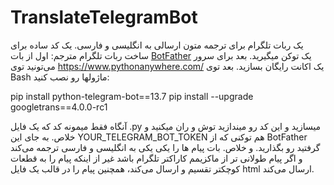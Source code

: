 # TranslateTelegramBot
یک ربات تلگرام برای ترجمه متون ارسالی به انگلیسی و فارسی. 
یک کد ساده برای ساخت ربات تلگرام مترجم:
اول از بات [BotFather](https://t.me/BotFather)  یک توکن میگیرید.
بعد برای سرور می‌تونید توی https://www.pythonanywhere.com/ یک اکانت رایگان بسازید.
بعد توی Bash ماژولها رو نصب کنید:

pip install python-telegram-bot==13.7
pip install --upgrade googletrans==4.0.0-rc1

آنگاه فقط میمونه کد که یک فایل .py میسازید و این کد رو میندازید توش و ران میکنید و خلاص.  به جای این YOUR_TELEGRAM_BOT_TOKEN هم توکنی که از BotFather گرفتید رو بگذارید. و خلاص.
بات پیام ها را یکی یکی به انگلیسی و فارسی ترجمه می‌کند و اگر پیام طولانی تر از ماکزیمم کاراکتر تلگرام باشد غیر از اینکه پیام را به قطعات کوچکتر تقسیم و ارسال می‌کند، همچنین پیام را در قالب یک فایل html ارسال می‌کند.
